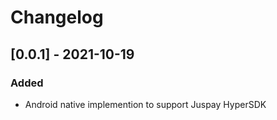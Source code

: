 # Changelog

## [0.0.1] - 2021-10-19
### Added
- Android native implemention to support Juspay HyperSDK
